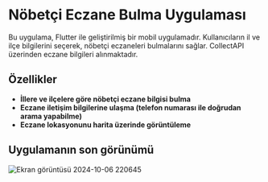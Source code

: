 # **Nöbetçi Eczane Bulma Uygulaması**
Bu uygulama, Flutter ile geliştirilmiş bir mobil uygulamadır. Kullanıcıların il ve ilçe bilgilerini seçerek, nöbetçi eczaneleri bulmalarını sağlar. CollectAPI üzerinden eczane bilgileri alınmaktadır.

## **Özellikler**
- **İllere ve ilçelere göre nöbetçi eczane bilgisi bulma**
- **Eczane iletişim bilgilerine ulaşma (telefon numarası ile doğrudan arama yapabilme)**
- **Eczane lokasyonunu harita üzerinde görüntüleme**

## **Uygulamanın son görünümü**

![Ekran görüntüsü 2024-10-06 220645](https://github.com/user-attachments/assets/77b5b613-0ae7-41c5-b39f-366af962cf9c)
